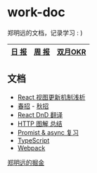 # work-doc

郑明远的文档，记录学习 : )

| [日 报](./todos/daily.md) | [周 报](./todos/weekly.md) | [双月OKR](./todos/double-okr.md) |
| :-----------------------: | :------------------------: | :------------------------------: |


## 文档

- [React 视图更新机制浅析](./react-vdom/doc.md)
- [春招](./interview/i.md) - [秋招](./interview/autumn/README.md)
- [React DnD 翻译](./react-dnd/dnd-tutorial译.md)
- [HTTP 图解 总结](./http图解/index.md)
- [Promist & async 复习](./async/i.md)
- [TypeScript](./ts/i.md)
- [Webpack](./webpack/i.md)


[郑明远的掘金](https://juejin.im/user/5bcab884e51d450e81091745)
